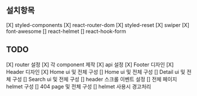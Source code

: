 ## 설치항목

[X] styled-components
[X] react-router-dom
[X] styled-reset
[X] swiper
[X] font-awesome
[] react-helmet
[] react-hook-form

## TODO

[X] router 설정
[X] 각 component 제작
[X] api 설정
[X] Footer 디자인
[X] Header 디자인
[X] Home ui 및 전체 구성
[] Home ui 및 전체 구성
[] Detail ui 및 전체 구성
[] Search ui 및 전체 구성
[] header 스크롤 이벤트 설정
[] 전체 페이지 helmet 구성
[] 404 page 및 전체 구성
[] helmet 사용시 경고처리
